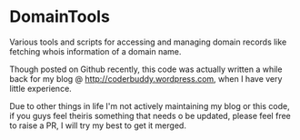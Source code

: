 # DomainTools
Various tools and scripts for accessing and managing domain records like fetching whois information of a domain name.

Though posted on Github recently, this code was actually written a while back for my blog @ http://coderbuddy.wordpress.com, when I have very little experience.

Due to other things in life I'm not actively maintaining my blog or this code, if you guys feel theiris something that needs o be updated, please feel free to raise a PR, I will try my best to get it merged.
